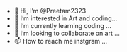 - 👋 Hi, I’m @Preetam2323
- 👀 I’m interested in Art and coding...
- 🌱 I’m currently learning coding ...
- 💞️ I’m looking to collaborate on art ...
- 📫 How to reach me instgram ...

<!---
Preetam2323/Preetam2323 is a ✨ special ✨ repository because its `README.md` (this file) appears on your GitHub profile.
You can click the Preview link to take a look at your changes.
--->
